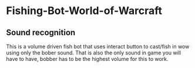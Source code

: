 # Fishing-Bot-World-of-Warcraft

## Sound recognition
This is a volume driven fish bot that uses interact button to cast/fish in wow using only the bober sound. That is also the only sound in game you will have to have, bobber has to be the highest volume for this to work.
